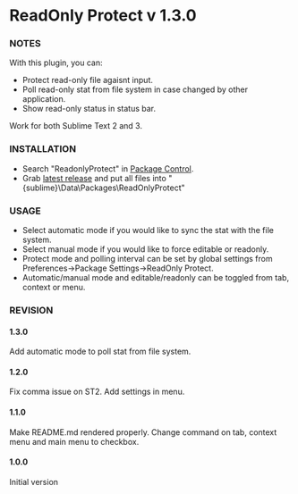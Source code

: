 # ReadOnly Protect v 1.3.0 

### NOTES
With this plugin, you can: 
- Protect read-only file agaisnt input.
- Poll read-only stat from file system in case changed by other application.
- Show read-only status in status bar.

Work for both Sublime Text 2 and 3. 

### INSTALLATION 

- Search "ReadonlyProtect" in [Package Control]. 
- Grab [latest release] and put all files into "{sublime}\Data\Packages\ReadOnlyProtect" 

### USAGE
- Select automatic mode if you would like to sync the stat with the file system.
- Select manual mode if you would like to force editable or readonly.
- Protect mode and polling interval can be set by global settings from Preferences->Package Settings->ReadOnly Protect. 
- Automatic/manual mode and editable/readonly can be toggled from tab, context or menu. 

### REVISION
#### 1.3.0
Add automatic mode to poll stat from file system.
#### 1.2.0 
Fix comma issue on ST2. Add settings in menu.
#### 1.1.0 
Make README.md rendered properly. 
Change command on tab, context menu and main menu to checkbox. 
#### 1.0.0 
Initial version 

[Package Control]: <https://packagecontrol.io/installation>
[latest release]: <https://github.com/ivellioscolin/sublime-plugin-readonlyprotect/releases>